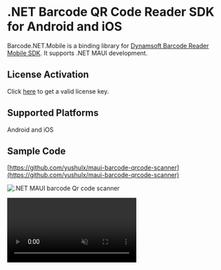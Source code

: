 # .NET Barcode QR Code Reader SDK for Android and iOS

Barcode.NET.Mobile is a binding library for [Dynamsoft Barcode Reader Mobile SDK](https://www.dynamsoft.com/barcode-reader/sdk-mobile/). It supports .NET MAUI development.

## License Activation
Click [here](https://www.dynamsoft.com/customer/license/trialLicense?product=dbr) to get a valid license key.

## Supported Platforms
Android and iOS

## Sample Code
[https://github.com/yushulx/maui-barcode-qrcode-scanner](https://github.com/yushulx/maui-barcode-qrcode-scanner)

![.NET MAUI barcode Qr code scanner](https://www.dynamsoft.com/codepool/img/2022/07/dotnet-maui-barcode-qrcode-scanner.jpg)

<video src="./img/2022/07/dotnet-maui-barcode-qrcode-scanner.mp4" controls="controls" muted="muted" style="max-height:640px;max-width:100%;"></video>